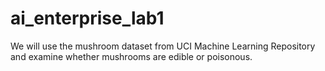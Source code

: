 # ai_enterprise_lab1

We will use the mushroom dataset from UCI Machine Learning Repository and examine whether mushrooms are edible or poisonous.